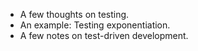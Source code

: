 * A few thoughts on testing.
* An example: Testing exponentiation.
* A few notes on test-driven development.
